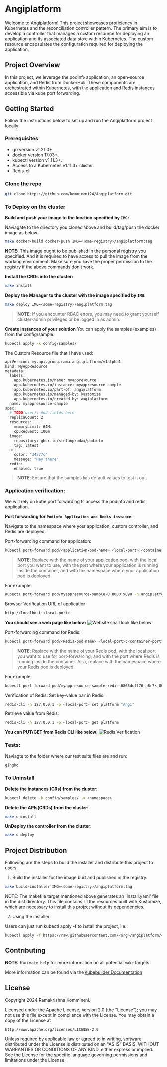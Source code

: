 # Angiplatform
Welcome to Angiplatform! This project showcases proficiency in Kubernetes and the reconciliation controller pattern. The primary aim is to develop a controller that manages a custom resource for deploying an application and its associated data store within Kubernetes. The custom resource encapsulates the configuration required for deploying the application.


## Project Overview
In this project, we leverage the podinfo application, an open-source application, and Redis from DockerHub. These components are orchestrated within Kubernetes, with the application and Redis instances accessible via kube port forwarding.


## Getting Started

Follow the instructions below to set up and run the Angiplatform project locally:

### Prerequisites
- go version v1.21.0+
- docker version 17.03+.
- kubectl version v1.11.3+.
- Access to a Kubernetes v1.11.3+ cluster.
- Redis-cli


### Clone the repo 

```sh 
git clone https://github.com/kommineni24/Angiplatform.git
```

### To Deploy on the cluster

**Build and push your image to the location specified by `IMG`:**

Naviagate to the directory you cloned above and build/tag/push the docker image as below.

```sh
make docker-build docker-push IMG=<some-registry>/angiplatform:tag
```
**NOTE:** This image ought to be published in the personal registry you specified. 
And it is required to have access to pull the image from the working environment. 
Make sure you have the proper permission to the registry if the above commands don’t work.



**Install the CRDs into the cluster:**

```sh
make install
```

**Deploy the Manager to the cluster with the image specified by `IMG`:**

```sh
make deploy IMG=<some-registry>/angiplatform:tag
```

> **NOTE**: If you encounter RBAC errors, you may need to grant yourself cluster-admin 
privileges or be logged in as admin.


**Create instances of your solution**
You can apply the samples (examples) from the config/sample:

```sh
kubectl apply -k config/samples/
```

The Custom Resource file that I have used:
```sh
apiVersion: my.api.group.rama.angi.platform/v1alpha1
kind: MyAppResource
metadata:
  labels:
    app.kubernetes.io/name: myappresource
    app.kubernetes.io/instance: myappresource-sample
    app.kubernetes.io/part-of: angiplatform
    app.kubernetes.io/managed-by: kustomize
    app.kubernetes.io/created-by: angiplatform
  name: myappresource-sample
spec:
  # TODO(user): Add fields here
  replicaCount: 2
  resources:
    memoryLimit: 64Mi
    cpuRequest: 100m
  image:
    repository: ghcr.io/stefanprodan/podinfo
    tag: latest
  ui:
    color: "34577c"
    message: "Hey there"
  redis:
    enabled: true
```
 
>**NOTE**: Ensure that the samples has default values to test it out.


### Application verification:

We will rely on kube port forwarding to access the podinfo and redis application.


**Port forwarding for `Podinfo Application and Redis instance`:**

Navigate to the namespace where your application, custom controller, and Redis are deployed.

Port-forwarding command for application:
```sh
kubectl port-forward pod/<application-pod-name> <local-port>:<container-port> -n <namespace>
```

>**NOTE**: Replace <application-pod-name> with the name of your application pod, <local-port> with the local port you want to use, <container-port> with the port where your application is running inside the container, and <namespace> with the namespace where your application pod is deployed.

For example:
```sh
kubectl port-forward pod/myappresource-sample-0 8080:9898 -n angiplatform-system
```


Browser Verification URL of application:
```sh
http://localhost:<local-port>
```

**You should see a web page like below:**
![Website shall look like below:](https://github.com/kommineni24/Angiplatform/blob/master/Images/Angi%20Podinfo.png?raw=true)


Port-forwarding command for Redis:
```sh
kubectl port-forward pod/<Redis-pod-name> <local-port>:<container-port> -n <namespace>
```

>**NOTE**: Replace <Redis-pod-name> with the name of your Redis pod, <local-port> with the local port you want to use for port-forwarding, and <container-port> with the port where Redis is running inside the container. Also, replace <namespace> with the namespace where your Redis pod is deployed.

For example:
```sh
kubectl port-forward pod/myappresource-sample-redis-6865dcff76-h8r7k 8081:6379 -n angiplatform-system
```


Verification of Redis:
Set key-value pair in Redis:
```sh
redis-cli -h 127.0.0.1 -p <local-port> set platform "Angi"
```

Retrieve value from Redis:
```sh
redis-cli -h 127.0.0.1 -p <local-port> get platform
```

**You can PUT/GET from Redis CLI like below:**
![Redis Verification](https://github.com/kommineni24/Angiplatform/blob/master/Images/Redis%20Verify.png?raw=true)




### Tests:

Naviagte to the folder where our test suite files are and run:
```sh
gingko
```

### To Uninstall
**Delete the instances (CRs) from the cluster:**

```sh
kubectl delete -k config/samples/ -n <namespace>
```

**Delete the APIs(CRDs) from the cluster:**

```sh
make uninstall
```

**UnDeploy the controller from the cluster:**

```sh
make undeploy
```

## Project Distribution

Following are the steps to build the installer and distribute this project to users.

1. Build the installer for the image built and published in the registry:

```sh
make build-installer IMG=<some-registry>/angiplatform:tag
```

NOTE: The makefile target mentioned above generates an 'install.yaml'
file in the dist directory. This file contains all the resources built
with Kustomize, which are necessary to install this project without
its dependencies.

2. Using the installer

Users can just run kubectl apply -f <URL for YAML BUNDLE> to install the project, i.e.:

```sh
kubectl apply -f https://raw.githubusercontent.com/<org>/angiplatform/<tag or branch>/dist/install.yaml
```

## Contributing

**NOTE:** Run `make help` for more information on all potential `make` targets

More information can be found via the [Kubebuilder Documentation](https://book.kubebuilder.io/introduction.html)

## License

Copyright 2024 Ramakrishna Kommineni.

Licensed under the Apache License, Version 2.0 (the "License");
you may not use this file except in compliance with the License.
You may obtain a copy of the License at

    http://www.apache.org/licenses/LICENSE-2.0

Unless required by applicable law or agreed to in writing, software
distributed under the License is distributed on an "AS IS" BASIS,
WITHOUT WARRANTIES OR CONDITIONS OF ANY KIND, either express or implied.
See the License for the specific language governing permissions and
limitations under the License.

